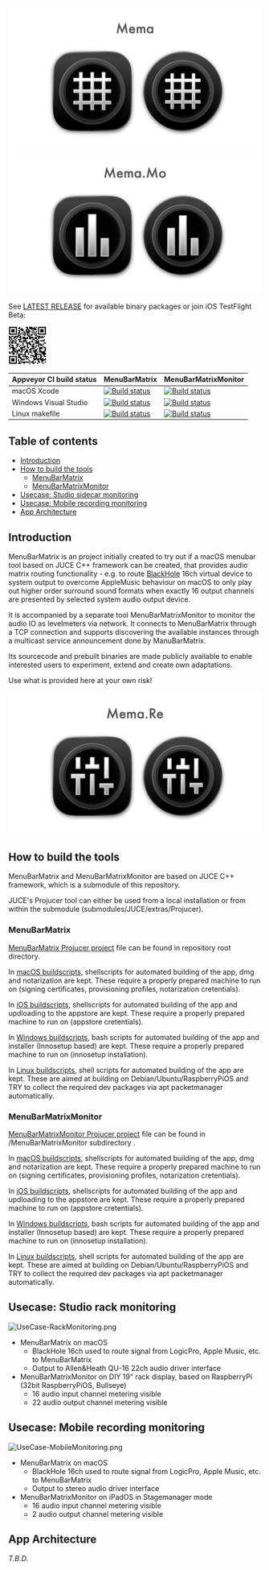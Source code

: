 ![Showreel.001.png](Resources/Documentation/Showreel/Showreel.001.png "MenuBarMatrix Headline Icons")
![Showreel.002.png](Resources/Documentation/Showreel/Showreel.002.png "MenuBarMatrix Headline Icons")

See [LATEST RELEASE](https://github.com/ChristianAhrens/MenuBarMatrix/releases/latest) for available binary packages or join iOS TestFlight Beta:

<img src="Resources/AppStore/TestFlightQRCode.png" alt="TestFlight QR Code" width="15%">


|Appveyor CI build status|MenuBarMatrix|MenuBarMatrixMonitor|
|:----------------|:-----|:-----|
|macOS Xcode| [![Build status](https://ci.appveyor.com/api/projects/status/m1jqb2d19wv9e74o?svg=true)](https://ci.appveyor.com/project/ChristianAhrens/menubarmatrix-06mmy) | [![Build status](https://ci.appveyor.com/api/projects/status/va72we76lhlkxxs5?svg=true)](https://ci.appveyor.com/project/ChristianAhrens/menubarmatrix-ubusx) |
|Windows Visual Studio| [![Build status](https://ci.appveyor.com/api/projects/status/2wi23e7i44xh1fye?svg=true)](https://ci.appveyor.com/project/ChristianAhrens/menubarmatrix) | [![Build status](https://ci.appveyor.com/api/projects/status/hp8ixwxa5ccumjcj?svg=true)](https://ci.appveyor.com/project/ChristianAhrens/menubarmatrix-t97el) |
|Linux makefile| [![Build status](https://ci.appveyor.com/api/projects/status/3lwra86k9i0233io?svg=true)](https://ci.appveyor.com/project/ChristianAhrens/menubarmatrix-y20bx) | [![Build status](https://ci.appveyor.com/api/projects/status/j0qj6sqtaa5mq4dc?svg=true)](https://ci.appveyor.com/project/ChristianAhrens/menubarmatrix-vhiu1) |


<a name="toc" />

## Table of contents

* [Introduction](#introduction)
* [How to build the tools](#howtobuild)
  * [MenuBarMatrix](#buildmenubarmatrix)
  * [MenuBarMatrixMonitor](#buildmenubarmatrixmonitor)
* [Usecase: Studio sidecar monitoring](#rackmonitoringusecase)
* [Usecase: Mobile recording monitoring](#mobilerecordingusecase)
* [App Architecture](#architectureoverview)


<a name="introduction" />

## Introduction

MenuBarMatrix is an project initially created to try out if a macOS menubar tool based on JUCE C++ framework can be created, that provides audio matrix routing functionality - e.g. to route [BlackHole](https://github.com/ExistentialAudio/BlackHole) 16ch virtual device to system output to overcome AppleMusic behaviour on macOS to only play out higher order surround sound formats when exactly 16 output channels are presented by selected system audio output device.

It is accompanied by a separate tool MenuBarMatrixMonitor to monitor the audio IO as levelmeters via network. It connects to MenuBarMatrix through a TCP connection and supports discovering the available instances through a multicast service announcement done by ManuBarMatrix.

Its sourcecode and prebuilt binaries are made publicly available to enable interested users to experiment, extend and create own adaptations.

Use what is provided here at your own risk!

![Showreel.003.png](Resources/Documentation/Showreel/Showreel.003.png "MenuBarMatrix UI")


<a name="howtobuild" />

## How to build the tools

MenuBarMatrix and MenuBarMatrixMonitor are based on JUCE C++ framework, which is a submodule of this repository.

JUCE's Projucer tool can either be used from a local installation or from within the submodule (submodules/JUCE/extras/Projucer).

<a name="buildmenubarmatrix" />

### MenuBarMatrix

[MenuBarMatrix Projucer project](MenuBarMatrix.jucer) file can be found in repository root directory.

In [macOS buildscripts](Resources/Deployment/macOS), shellscripts for automated building of the app, dmg and notarization are kept. These require a properly prepared machine to run on (signing certificates, provisioning profiles, notarization cretentials).

In [iOS buildscripts](Resources/Deployment/iOS), shellscripts for automated building of the app and updloading to the appstore are kept. These require a properly prepared machine to run on (appstore cretentials).

In [Windows buildscripts](Resources/Deployment/Windows), bash scripts for automated building of the app and installer (Innosetup based) are kept. These require a properly prepared machine to run on (innosetup installation).

In [Linux buildscripts](Resources/Deployment/Linux), shell scripts for automated building of the app are kept. These are aimed at building on Debian/Ubuntu/RaspberryPiOS and TRY to collect the required dev packages via apt packetmanager automatically.

<a name="buildmenubarmatrixmonitor" />

### MenuBarMatrixMonitor

[MenuBarMatrixMonitor Projucer project](MenuBarMatrixMonitor/MenuBarMatrixMonitor.jucer) file can be found in /MenuBarMatrixMonitor subdirectory .

In [macOS buildscripts](Resources/Deployment/macOS), shellscripts for automated building of the app, dmg and notarization are kept. These require a properly prepared machine to run on (signing certificates, provisioning profiles, notarization cretentials).

In [iOS buildscripts](Resources/Deployment/iOS), shellscripts for automated building of the app and updloading to the appstore are kept. These require a properly prepared machine to run on (appstore cretentials).

In [Windows buildscripts](Resources/Deployment/Windows), bash scripts for automated building of the app and installer (Innosetup based) are kept. These require a properly prepared machine to run on (innosetup installation).

In [Linux buildscripts](Resources/Deployment/Linux), shell scripts for automated building of the app are kept. These are aimed at building on Debian/Ubuntu/RaspberryPiOS and TRY to collect the required dev packages via apt packetmanager automatically.


<a name="rackmonitoringusecase" />

## Usecase: Studio rack monitoring

![UseCase-RackMonitoring.png](Resources/Documentation/UseCase-RackMonitoring.png "Homestudio setup")

* MenuBarMatrix on macOS
  * BlackHole 16ch used to route signal from LogicPro, Apple Music, etc. to MenuBarMatrix
  * Output to Allen&Heath QU-16 22ch audio driver interface
* MenuBarMatrixMonitor on DIY 19" rack display, based on RaspberryPi (32bit RaspberryPiOS, Bullseye)
  * 16 audio input channel metering visible
  * 22 audio output channel metering visible


<a name="mobilerecordingusecase" />

## Usecase: Mobile recording monitoring

![UseCase-MobileMonitoring.png](Resources/Documentation/UseCase-MobileMonitoring.png "Mobile rig")

* MenuBarMatrix on macOS
  * BlackHole 16ch used to route signal from LogicPro, Apple Music, etc. to MenuBarMatrix
  * Output to stereo audio driver interface
* MenuBarMatrixMonitor on iPadOS in Stagemanager mode
  * 16 audio input channel metering visible
  * 2 audio output channel metering visible


<a name="architectureoverview" />

## App Architecture

_T.B.D._